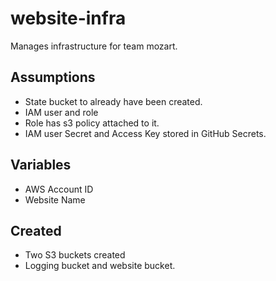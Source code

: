 # website-infra

Manages infrastructure for team mozart.

## Assumptions
- State bucket to already have been created.
- IAM user and role 
- Role has s3 policy attached to it.
- IAM user Secret and Access Key stored in GitHub Secrets.


## Variables
- AWS Account ID 
- Website Name

## Created
- Two S3 buckets created
- Logging bucket and website bucket.


